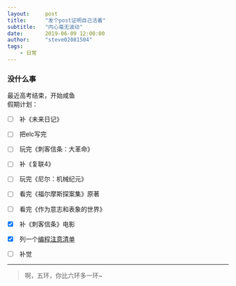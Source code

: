 ```yaml
---
layout:     post
title:      "发个post证明自己活着"
subtitle:   "内心毫无波动"
date:       2019-06-09 12:00:00
author:     "steve02081504"
tags:
    - 日常
---
```


### 没什么事  
最近高考结束，开始咸鱼  
假期计划：  

- [ ] &nbsp;补《未来日记》  
- [ ] &nbsp;把elc写完  
- [ ] &nbsp;玩完《刺客信条：大革命》  
- [ ] &nbsp;补《复联4》  
- [ ] &nbsp;玩完《尼尔：机械纪元》  
- [ ] &nbsp;看完《福尔摩斯探案集》原著  
- [ ] &nbsp;看完《作为意志和表象的世界》  
- [X] &nbsp;补《刺客信条》电影  
- [X] &nbsp;列一个[编程注意清单](https://github.com/steve02081504/programming-exp)  
- [ ] &nbsp;补觉  
  

______

> 啊，五环，你比六环多一环~
